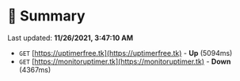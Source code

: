 # 📖 Summary
Last updated: **11/26/2021, 3:47:10 AM**

- `GET` [https://uptimerfree.tk](https://uptimerfree.tk) - **Up** (5094ms)
- `GET` [https://monitoruptimer.tk](https://monitoruptimer.tk) - **Down** (4367ms)
